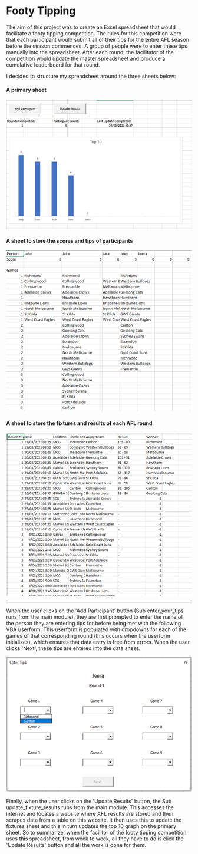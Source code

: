 <h1>Footy Tipping</h1>

The aim of this project was to create an Excel spreadsheet that would facilitate a footy tipping competition. The rules for this competition were that each participant would submit all of their tips for the entire AFL season before the season commences. A group of people were to enter these tips manually into the spreadsheet. After each round, the facilitator of the competition would update the master spreadsheet and produce a cumulative leaderboard for that round.

I decided to structure my spreadsheet around the three sheets below:

<h4>A primary sheet</h4>

![main_sht](main_sht.PNG)

<h4>A sheet to store the scores and tips of participants</h4>

![data_sht](data_sht.PNG)

<h4>A sheet to store the fixtures and results of each AFL round</h4>

![fixture_sht](fixture_sht.PNG)

***

When the user clicks on the 'Add Participant' button (Sub enter_your_tips runs from the main module), they are first prompted to enter the name of the person they are entering tips for before being met with the following VBA userform. This userform is populated with dropdowns for each of the games of that corresponding round (this occurs when the userform initializes), which ensures that data entry is free from errors. When the user clicks 'Next', these tips are entered into the data sheet.

![input_form](input_form.PNG)

Finally, when the user clicks on the 'Update Results' button, the Sub update_fixture_results runs from the main module. This accesses the internet and locates a website where AFL results are stored and then scrapes data from a table on this website. It then uses this to update the fixtures sheet and this in turn updates the top 10 graph on the primary sheet. So to summarize, when the facilitor of the footy tipping competition uses this spreadsheet, from week to week, all they have to do is click the 'Update Results' button and all the work is done for them.
